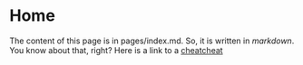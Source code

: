 # Home

The content of this page is in pages/index.md. So, it is written in *markdown*. You know about that, right? Here is a link to a [cheatcheat](https://github.com/adam-p/markdown-here/wiki/Markdown-Cheatsheet#links)
